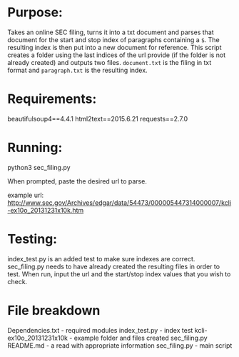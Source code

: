 # Purpose:
Takes an online SEC filing, turns it into a txt document and parses that document for the start and stop index of paragraphs containing a `$`. The resulting index is then put into a new document for reference. This script creates a folder using the last indices of the url provide (if the folder is not already created) and outputs two files. `document.txt` is the filing in txt format and `paragraph.txt` is the resulting index.

# Requirements:
beautifulsoup4==4.4.1
html2text==2015.6.21
requests==2.7.0

# Running:
python3 sec_filing.py

When prompted, paste the desired url to parse.

example url: http://www.sec.gov/Archives/edgar/data/54473/000005447314000007/kcli-ex10o_20131231x10k.htm

# Testing:
index_test.py is an added test to make sure indexes are correct. sec_filing.py needs to have already created the resulting files in order to test. When run, input the url and the start/stop index values that you wish to check.

# File breakdown
Dependencies.txt - required modules
index_test.py - index test
kcli-ex10o_20131231x10k - example folder and files created sec_filing.py
README.md - a read with appropriate information
sec_filing.py - main script